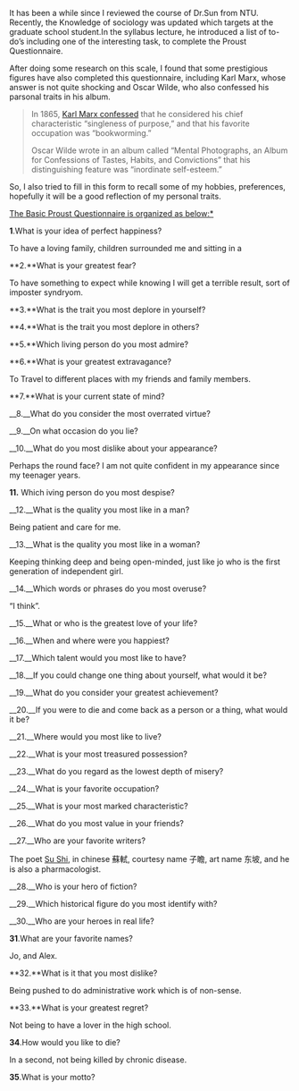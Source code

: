 It has been a while since I reviewed the course of Dr.Sun from NTU. Recently, the Knowledge of sociology was updated which targets at the graduate school student.In the syllabus lecture, he introduced a list of to-do’s including one of the interesting task, to complete the Proust Questionnaire.

After doing some research on this scale, I found that some prestigious figures have also completed this questionnaire, including Karl Marx, whose answer is not quite shocking and Oscar Wilde, who also confessed his parsonal traits in his album.

> In 1865, [Karl Marx confessed](https://www.marxists.org/archive/marx/works/1865/04/01.htm) that he considered his chief characteristic “singleness of purpose,” and that his favorite occupation was “bookworming.”
>
> Oscar Wilde wrote in an album called “Mental Photographs, an Album for Confessions of Tastes, Habits, and Convictions” that his distinguishing feature was “inordinate self-esteem.”

So, I also tried to fill in this form to recall some of my hobbies, preferences, hopefully it will be a good reflection of my personal traits.

<u>The Basic Proust Questionnaire is organized as below:*</u>

**1**.What is your idea of perfect happiness?

To have a loving family, children surrounded me and sitting in a

**2.**What is your greatest fear?

To have something to expect while knowing I will get a terrible result, sort of imposter syndryom.

**3.**What is the trait you most deplore in yourself?

**4.**What is the trait you most deplore in others?

**5.**Which living person do you most admire?


**6.**What is your greatest extravagance?

To Travel to different places with my friends and family members.

**7.**What is your current state of mind?

__8.__What do you consider the most overrated virtue?

__9.__On what occasion do you lie?

__10.__What do you most dislike about your appearance?

Perhaps the round face? I am not quite confident in my appearance since my teenager years.

**11.** Which iving person do you most despise?

__12.__What is the quality you most like in a man?

Being patient and care for me.

__13.__What is the quality you most like in a woman?

Keeping thinking deep and being open-minded, just like jo who is the first generation of independent girl.

__14.__Which words or phrases do you most overuse?

“I think”.

__15.__What or who is the greatest love of your life?

__16.__When and where were you happiest?

__17.__Which talent would you most like to have?

__18.__If you could change one thing about yourself, what would it be?

__19.__What do you consider your greatest achievement?

__20.__If you were to die and come back as a person or a thing, what would it be?

__21.__Where would you most like to live?

__22.__What is your most treasured possession?

__23.__What do you regard as the lowest depth of misery?

__24.__What is your favorite occupation?

__25.__What is your most marked characteristic?

__26.__What do you most value in your friends?

__27.__Who are your favorite writers?

The poet [Su Shi](http://www.chinaonlinemuseum.com/calligraphy-su-shi.php), in chinese 蘇軾, courtesy name 子瞻, art name 东坡, and he is also a pharmacologist.

__28.__Who is your hero of fiction?

__29.__Which historical figure do you most identify with?

__30.__Who are your heroes in real life?

**31**.What are your favorite names?

Jo, and Alex.

**32.**What is it that you most dislike?

Being pushed to do administrative work which is of non-sense.

**33.**What is your greatest regret?

Not being to have a lover in the high school.

**34**.How would you like to die?

In a second, not being killed by chronic disease.

**35**.What is your motto?
